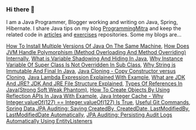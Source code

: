 ### Hi there 👋

I am a Java Programmer, Blogger working and writing on Java, Spring, Hibernate. I share Java tips on my blog [ProgrammingMitra](https://www.programmingmitra.com) and keep the related code in [articles](https://github.com/njnareshjoshi/articles) and [exercises](https://github.com/njnareshjoshi/exercises) repositories. Some my blogs are...

<!--
**njnareshjoshi/njnareshjoshi** is a ✨ _special_ ✨ repository because its `README.md` (this file) appears on your GitHub profile.

Here are some ideas to get you started:

- 🔭 I’m currently working on ...
- 🌱 I’m currently learning ...
- 👯 I’m looking to collaborate on ...
- 🤔 I’m looking for help with ...
- 💬 Ask me about ...
- 📫 How to reach me: ...
- 😄 Pronouns: ...
- ⚡ Fun fact: ...
-->

[How To Install Multiple Versions Of Java On The Same Machine](https://www.programmingmitra.com/2019/03/how-to-install-multiple-versions-of-java-on-the-same-machine.html), [How Does JVM Handle Polymorphism (Method Overloading And Method Overriding) Internally](https://www.programmingmitra.com/2017/05/how-does-jvm-handle-method-overriding-internally.html), [What is Variable Shadowing And Hiding In Java](https://www.programmingmitra.com/2018/02/what-is-variable-shadowing-and-hiding.html), [Why Instance Variable Of Super Class Is Not Overridden In Sub Class](https://www.programmingmitra.com/2018/11/why-instance-variable-of-super-class-is-not-overridden-In-sub-class.html), [Why String is Immutable And Final In Java](https://www.programmingmitra.com/2018/02/why-string-is-immutable-and-final-in-java.html), [Java Cloning - Copy Constructor versus Cloning](https://www.programmingmitra.com/2017/01/Java-cloning-copy-constructor-versus-Object-clone-or-cloning.html), [Java Lambda Expression Explained With Example](https://www.programmingmitra.com/2016/06/java-lambda-expression-explained-with-example.html), [What are JDK And JRE? JDK And JRE File Structure Explained](https://www.programmingmitra.com/2016/05/jdk-and-jre-file-structure.html), [Types Of References In Java(Strong Soft Weak Phantom)](https://www.programmingmitra.com/2016/05/types-of-references-in-javastrong-soft.html), [How To Create Objects By Using Reflection APIs In Java With Example](https://www.programmingmitra.com/2016/05/creating-objects-through-reflection-in-java-with-example.html), [Java Integer Cache - Why Integer.valueOf(127) == Integer.valueOf(127) Is True](https://www.programmingmitra.com/2018/11/java-integer-cache.html), [Useful Git Commands](https://www.programmingmitra.com/2019/01/useful-git-commands.html), [Spring Data JPA Auditing: Saving CreatedBy, CreatedDate, LastModifiedBy, LastModifiedDate Automatically](https://www.programmingmitra.com/2017/02/automatic-spring-data-jpa-auditing-saving-CreatedBy-createddate-lastmodifiedby-lastmodifieddate-automatically.html), [JPA Auditing: Persisting Audit Logs Automatically Using EntityListeners](https://www.programmingmitra.com/2017/02/automatic-jpa-auditing-persisting-audit-logs-automatically-using-entityListeners.html)

